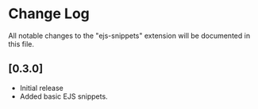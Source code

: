 # Change Log

All notable changes to the "ejs-snippets" extension will be documented in this file.

## [0.3.0]

- Initial release
- Added basic EJS snippets.
